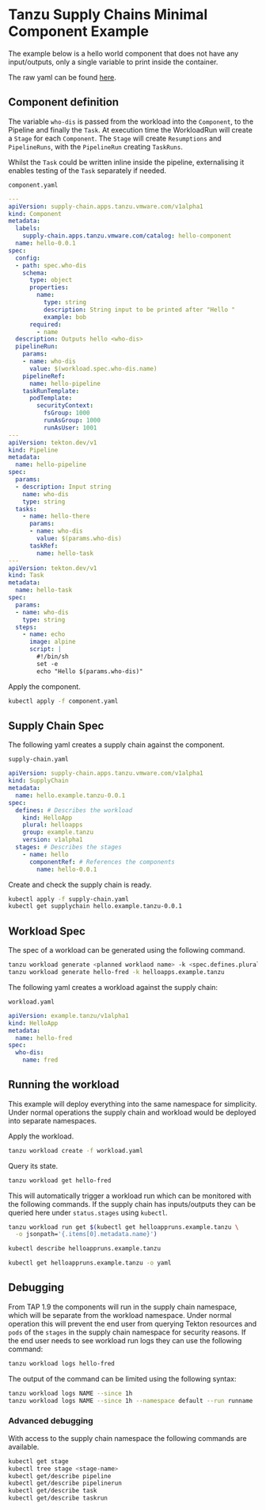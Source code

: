# Tanzu Supply Chains Minimal Component Example

The example below is a hello world component that does not have any input/outputs, only a single variable to print inside the container.

The raw yaml can be found [here](https://github.com/laidbackware/laidbackware.github.io/tree/main/code-snippits/hello-component-example).

## Component definition

The variable `who-dis` is passed from the workload into the `Component`, to the Pipeline and finally the `Task`. At execution time the WorkloadRun will create a `Stage` for each `Component`. The `Stage` will create `Resumptions` and `PipelineRuns`, with the `PipelineRun` creating `TaskRuns`.

Whilst the `Task` could be written inline inside the pipeline, externalising it enables testing of the `Task` separately if needed.

`component.yaml`
```yaml
---
apiVersion: supply-chain.apps.tanzu.vmware.com/v1alpha1
kind: Component
metadata:
  labels:
    supply-chain.apps.tanzu.vmware.com/catalog: hello-component
  name: hello-0.0.1
spec:
  config:
  - path: spec.who-dis
    schema:
      type: object
      properties:
        name:
          type: string
          description: String input to be printed after "Hello "
          example: bob
      required:
        - name
  description: Outputs hello <who-dis>
  pipelineRun:
    params:
    - name: who-dis
      value: $(workload.spec.who-dis.name)
    pipelineRef:
      name: hello-pipeline
    taskRunTemplate:
      podTemplate:
        securityContext:
          fsGroup: 1000
          runAsGroup: 1000
          runAsUser: 1001
---
apiVersion: tekton.dev/v1
kind: Pipeline
metadata:
  name: hello-pipeline
spec:
  params:
  - description: Input string
    name: who-dis
    type: string
  tasks:
    - name: hello-there
      params:
      - name: who-dis
        value: $(params.who-dis)
      taskRef:
        name: hello-task
---
apiVersion: tekton.dev/v1
kind: Task
metadata:
  name: hello-task
spec:
  params:
  - name: who-dis
    type: string
  steps:
    - name: echo
      image: alpine
      script: |
        #!/bin/sh
        set -e
        echo "Hello $(params.who-dis)"
```
Apply the component.

```sh
kubectl apply -f component.yaml
```

## Supply Chain Spec

The following yaml creates a supply chain against the component.

`supply-chain.yaml`
```yaml
apiVersion: supply-chain.apps.tanzu.vmware.com/v1alpha1
kind: SupplyChain
metadata:
  name: hello.example.tanzu-0.0.1
spec:
  defines: # Describes the workload
    kind: HelloApp
    plural: helloapps
    group: example.tanzu
    version: v1alpha1
  stages: # Describes the stages
    - name: hello
      componentRef: # References the components
        name: hello-0.0.1
```

Create and check the supply chain is ready.

```sh
kubectl apply -f supply-chain.yaml
kubectl get supplychain hello.example.tanzu-0.0.1
```

## Workload Spec

The spec of a workload can be generated using the following command.

```sh
tanzu workload generate <planned worklaod name> -k <spec.defines.plural>.<spec.defines.group>
tanzu workload generate hello-fred -k helloapps.example.tanzu
```

The following yaml creates a workload against the supply chain:

`workload.yaml`
```yaml
apiVersion: example.tanzu/v1alpha1
kind: HelloApp
metadata:
  name: hello-fred
spec:
  who-dis:
    name: fred
```


## Running the workload

This example will deploy everything into the same namespace for simplicity. Under normal operations the supply chain and workload would be deployed into separate namespaces.

Apply the workload.

```sh
tanzu workload create -f workload.yaml
```

Query its state.

```sh
tanzu workload get hello-fred
```

This will automatically trigger a workload run which can be monitored with the following commands. If the supply chain has inputs/outputs they can be queried here under `status.stages` using `kubectl`.

```sh
tanzu workload run get $(kubectl get helloappruns.example.tanzu \
  -o jsonpath='{.items[0].metadata.name}')

kubectl describe helloappruns.example.tanzu

kubectl get helloappruns.example.tanzu -o yaml
```

## Debugging

From TAP 1.9 the components will run in the supply chain namespace, which will be separate from the workload namespace. Under normal operation this will prevent the end user from querying Tekton resources and `pods` of the `stages` in the supply chain namespace for security reasons. If the end user needs to see workload run logs they can use the following command:

```sh
tanzu workload logs hello-fred
```

The output of the command can be limited using the following syntax:

```sh
tanzu workload logs NAME --since 1h
tanzu workload logs NAME --since 1h --namespace default --run runname
```
### Advanced debugging

With access to the supply chain namespace the following commands are available.

```sh
kubectl get stage
kubectl tree stage <stage-name>
kubectl get/describe pipeline
kubectl get/describe pipelinerun
kubectl get/describe task
kubectl get/describe taskrun
```